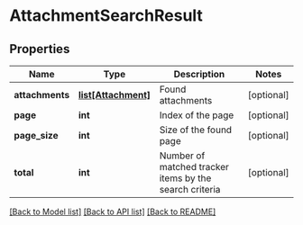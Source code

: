 # AttachmentSearchResult

## Properties
Name | Type | Description | Notes
------------ | ------------- | ------------- | -------------
**attachments** | [**list[Attachment]**](Attachment.md) | Found attachments | [optional] 
**page** | **int** | Index of the page | [optional] 
**page_size** | **int** | Size of the found page | [optional] 
**total** | **int** | Number of matched tracker items by the search criteria | [optional] 

[[Back to Model list]](../README.md#documentation-for-models) [[Back to API list]](../README.md#documentation-for-api-endpoints) [[Back to README]](../README.md)

